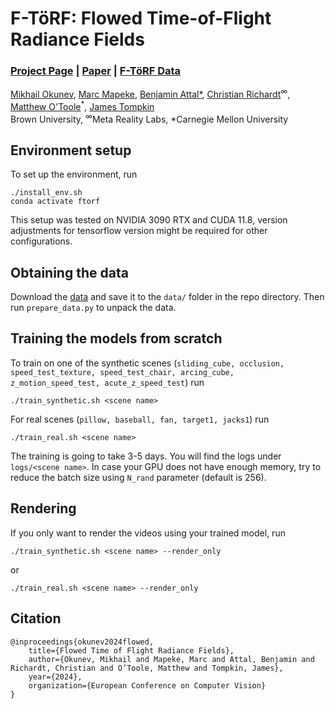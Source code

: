 # F-TöRF: Flowed Time-of-Flight Radiance Fields

### [Project Page](https://visual.cs.brown.edu/projects/ftorf-webpage/) | [Paper](https://mmehas.github.io/files/ftorf.pdf) | [F-TöRF Data](https://1drv.ms/f/c/4dd35d8ee847a247/EsiF6mb15ZlKlTZmg8N_OIcBCaQGUmWWVNOldMTaRsQXeQ?e=eIy7Rz)
[Mikhail Okunev](https://mmehas.github.io),
[Marc Mapeke](https://www.linkedin.com/in/marcmapeke/),
[Benjamin Attal*](https://benattal.github.io/),
[Christian Richardt](https://richardt.name/)<sup>∞</sup>,
[Matthew O'Toole](https://www.cs.cmu.edu/~motoole2)<sup>*</sup>,
[James Tompkin](www.jamestompkin.com)<br>
Brown University, <sup>∞</sup>Meta Reality Labs, *Carnegie Mellon University

## Environment setup
To set up the environment, run<br>
```
./install_env.sh
conda activate ftorf
```

This setup was tested on NVIDIA 3090 RTX and CUDA 11.8, version adjustments for tensorflow version might be required for other configurations.

## Obtaining the data

Download the [data](https://1drv.ms/f/c/4dd35d8ee847a247/EsiF6mb15ZlKlTZmg8N_OIcBCaQGUmWWVNOldMTaRsQXeQ?e=eIy7Rz) and save it to the ```data/``` folder in the repo directory. Then run ```prepare_data.py``` to unpack the data.

## Training the models from scratch

To train on one of the synthetic scenes (```sliding_cube, occlusion, speed_test_texture, speed_test_chair, arcing_cube, z_motion_speed_test, acute_z_speed_test```) run

```
./train_synthetic.sh <scene name>
```

For real scenes (```pillow, baseball, fan, target1, jacks1```) run

```
./train_real.sh <scene name>
```

The training is going to take 3-5 days. You will find the logs under ```logs/<scene name>```.
In case your GPU does not have enough memory, try to reduce the batch size using ```N_rand``` parameter (default is 256).

## Rendering

If you only want to render the videos using your trained model, run

```
./train_synthetic.sh <scene name> --render_only
```
or
```
./train_real.sh <scene name> --render_only
```

## Citation

```
@inproceedings{okunev2024flowed,
    title={Flowed Time of Flight Radiance Fields},
    author={Okunev, Mikhail and Mapeke, Marc and Attal, Benjamin and Richardt, Christian and O’Toole, Matthew and Tompkin, James},
    year={2024},
    organization={European Conference on Computer Vision}
}
```
